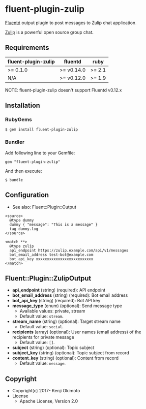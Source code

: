 # fluent-plugin-zulip

[Fluentd](http://fluentd.org/) output plugin to post messages to Zulip chat application.

[Zulip](https://zulip.org/) is a powerful open source group chat.

## Requirements

| fluent-plugin-zulip | fluentd    | ruby   |
|---------------------|------------|--------|
| >= 0.1.0            | >= v0.14.0 | >= 2.1 |
| N/A                 | >= v0.12.0 | >= 1.9 |

NOTE: fluent-plugin-zulip doesn't support Fluentd v0.12.x

## Installation

### RubyGems

```
$ gem install fluent-plugin-zulip
```

### Bundler

Add following line to your Gemfile:

```
gem "fluent-plugin-zulip"
```

And then execute:

```
$ bundle
```

## Configuration

* See also: Fluent::Plugin::Output

```aconf
<source>
  @type dummy
  dummy { "message": "This is a message" }
  tag dummy.log
</source>

<match **>
  @type zulip
  api_endpoint https://zulip.example.com/api/v1/messages
  bot_email_address test-bot@example.com
  bot_api_key xxxxxxxxxxxxxxxxxxxxxxxxxx
</match>
```

## Fluent::Plugin::ZulipOutput

* **api_endpoint** (string) (required): API endpoint
* **bot_email_address** (string) (required): Bot email address
* **bot_api_key** (string) (required): Bot API key
* **message_type** (enum) (optional): Send message type
  * Available values: private, stream
  * Default value: `stream`.
* **stream_name** (string) (optional): Target stream name
  * Default value: `social`.
* **recipients** (array) (optional): User names (email address) of the recipients for private message
  * Default value: `[]`.
* **subject** (string) (optional): Topic subject
* **subject_key** (string) (optional): Topic subject from record
* **content_key** (string) (optional): Content from record
  * Default value: `message`.

## Copyright

* Copyright(c) 2017- Kenji Okimoto
* License
  * Apache License, Version 2.0
